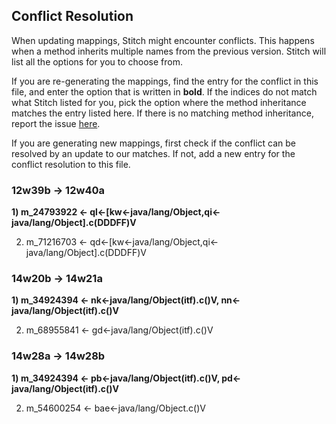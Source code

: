 ## Conflict Resolution

When updating mappings, Stitch might encounter conflicts. This happens when a method inherits
multiple names from the previous version. Stitch will list all the options for you to choose from.

If you are re-generating the mappings, find the entry for the conflict in this file, and enter
the option that is written in **bold**. If the indices do not match what Stitch listed for you,
pick the option where the method inheritance matches the entry listed here. If there is no matching
method inheritance, report the issue [here](https://github.com/OrnitheMC/calamus/issues).

If you are generating new mappings, first check if the conflict can be resolved by an update to
our matches. If not, add a new entry for the conflict resolution to this file.

### 12w39b -> 12w40a

**1) m_24793922 <- ql<-[kw<-java/lang/Object,qi<-java/lang/Object].c(DDDFF)V**

2) m_71216703 <- qd<-[kw<-java/lang/Object,qi<-java/lang/Object].c(DDDFF)V

### 14w20b -> 14w21a

**1) m_34924394 <- nk<-java/lang/Object(itf).c()V, nn<-java/lang/Object(itf).c()V**

2) m_68955841 <- gd<-java/lang/Object(itf).c()V


### 14w28a -> 14w28b

**1) m_34924394 <- pb<-java/lang/Object(itf).c()V, pd<-java/lang/Object(itf).c()V**

2) m_54600254 <- bae<-java/lang/Object.c()V

